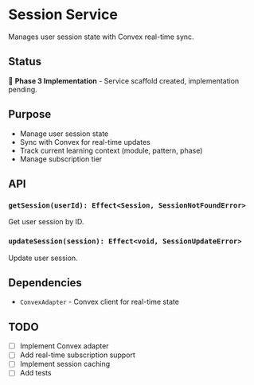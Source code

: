 # Session Service

Manages user session state with Convex real-time sync.

## Status

🚧 **Phase 3 Implementation** - Service scaffold created, implementation pending.

## Purpose

- Manage user session state
- Sync with Convex for real-time updates
- Track current learning context (module, pattern, phase)
- Manage subscription tier

## API

### `getSession(userId): Effect<Session, SessionNotFoundError>`

Get user session by ID.

### `updateSession(session): Effect<void, SessionUpdateError>`

Update user session.

## Dependencies

- `ConvexAdapter` - Convex client for real-time state

## TODO

- [ ] Implement Convex adapter
- [ ] Add real-time subscription support
- [ ] Implement session caching
- [ ] Add tests
